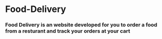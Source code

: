 # Food-Delivery

### Food Delivery is an website developed for you to order a food from a resturant and track your orders at your cart
